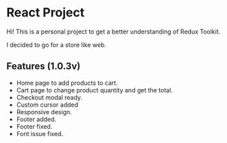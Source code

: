 # React Project

Hi! This is a personal project to get a better understanding of Redux Toolkit.

I decided to go for a store like web.

## Features (1.0.3v)
- Home page to add products to cart.
- Cart page to change product quantity and get the total.
- Checkout modal ready.
- Custom cursor added
- Responsive design.
- Footer added.
- Footer fixed.
- Font issue fixed.